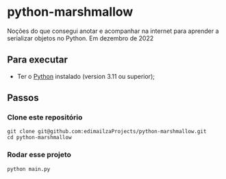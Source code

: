 # python-marshmallow
Noções do que consegui anotar e acompanhar na internet para aprender a serializar objetos no Python.
Em dezembro de 2022

## Para executar
* Ter o [Python](https://www.python.org/) instalado (version 3.11 ou superior);

## Passos

### Clone este repositório

```shell
git clone git@github.com:edimailzaProjects/python-marshmallow.git
cd python-marshmallow
```

### Rodar esse projeto

```shell
python main.py
```
